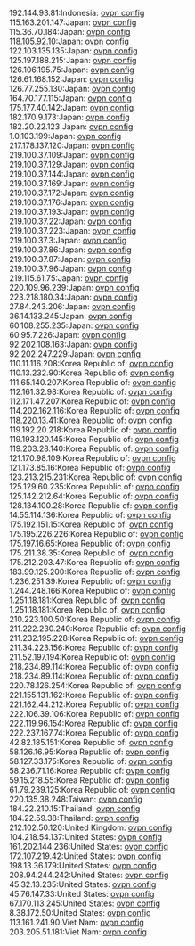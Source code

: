 192.144.93.81:Indonesia: [ovpn config](vpn/192_144_93_81.ovpn)  
115.163.201.147:Japan: [ovpn config](vpn/115_163_201_147.ovpn)  
115.36.70.184:Japan: [ovpn config](vpn/115_36_70_184.ovpn)  
118.105.92.10:Japan: [ovpn config](vpn/118_105_92_10.ovpn)  
122.103.135.135:Japan: [ovpn config](vpn/122_103_135_135.ovpn)  
125.197.188.215:Japan: [ovpn config](vpn/125_197_188_215.ovpn)  
126.106.195.75:Japan: [ovpn config](vpn/126_106_195_75.ovpn)  
126.61.168.152:Japan: [ovpn config](vpn/126_61_168_152.ovpn)  
126.77.255.130:Japan: [ovpn config](vpn/126_77_255_130.ovpn)  
164.70.177.115:Japan: [ovpn config](vpn/164_70_177_115.ovpn)  
175.177.40.142:Japan: [ovpn config](vpn/175_177_40_142.ovpn)  
182.170.9.173:Japan: [ovpn config](vpn/182_170_9_173.ovpn)  
182.20.22.123:Japan: [ovpn config](vpn/182_20_22_123.ovpn)  
1.0.103.199:Japan: [ovpn config](vpn/1_0_103_199.ovpn)  
217.178.137.120:Japan: [ovpn config](vpn/217_178_137_120.ovpn)  
219.100.37.109:Japan: [ovpn config](vpn/219_100_37_109.ovpn)  
219.100.37.129:Japan: [ovpn config](vpn/219_100_37_129.ovpn)  
219.100.37.144:Japan: [ovpn config](vpn/219_100_37_144.ovpn)  
219.100.37.169:Japan: [ovpn config](vpn/219_100_37_169.ovpn)  
219.100.37.172:Japan: [ovpn config](vpn/219_100_37_172.ovpn)  
219.100.37.176:Japan: [ovpn config](vpn/219_100_37_176.ovpn)  
219.100.37.193:Japan: [ovpn config](vpn/219_100_37_193.ovpn)  
219.100.37.22:Japan: [ovpn config](vpn/219_100_37_22.ovpn)  
219.100.37.223:Japan: [ovpn config](vpn/219_100_37_223.ovpn)  
219.100.37.3:Japan: [ovpn config](vpn/219_100_37_3.ovpn)  
219.100.37.86:Japan: [ovpn config](vpn/219_100_37_86.ovpn)  
219.100.37.87:Japan: [ovpn config](vpn/219_100_37_87.ovpn)  
219.100.37.96:Japan: [ovpn config](vpn/219_100_37_96.ovpn)  
219.115.61.75:Japan: [ovpn config](vpn/219_115_61_75.ovpn)  
220.109.96.239:Japan: [ovpn config](vpn/220_109_96_239.ovpn)  
223.218.180.34:Japan: [ovpn config](vpn/223_218_180_34.ovpn)  
27.84.243.206:Japan: [ovpn config](vpn/27_84_243_206.ovpn)  
36.14.133.245:Japan: [ovpn config](vpn/36_14_133_245.ovpn)  
60.108.255.235:Japan: [ovpn config](vpn/60_108_255_235.ovpn)  
60.95.7.226:Japan: [ovpn config](vpn/60_95_7_226.ovpn)  
92.202.108.163:Japan: [ovpn config](vpn/92_202_108_163.ovpn)  
92.202.247.229:Japan: [ovpn config](vpn/92_202_247_229.ovpn)  
110.11.116.208:Korea Republic of: [ovpn config](vpn/110_11_116_208.ovpn)  
110.13.232.90:Korea Republic of: [ovpn config](vpn/110_13_232_90.ovpn)  
111.65.140.207:Korea Republic of: [ovpn config](vpn/111_65_140_207.ovpn)  
112.161.32.98:Korea Republic of: [ovpn config](vpn/112_161_32_98.ovpn)  
112.171.47.207:Korea Republic of: [ovpn config](vpn/112_171_47_207.ovpn)  
114.202.162.116:Korea Republic of: [ovpn config](vpn/114_202_162_116.ovpn)  
118.220.13.41:Korea Republic of: [ovpn config](vpn/118_220_13_41.ovpn)  
119.192.20.218:Korea Republic of: [ovpn config](vpn/119_192_20_218.ovpn)  
119.193.120.145:Korea Republic of: [ovpn config](vpn/119_193_120_145.ovpn)  
119.203.28.140:Korea Republic of: [ovpn config](vpn/119_203_28_140.ovpn)  
121.170.98.109:Korea Republic of: [ovpn config](vpn/121_170_98_109.ovpn)  
121.173.85.16:Korea Republic of: [ovpn config](vpn/121_173_85_16.ovpn)  
123.213.215.231:Korea Republic of: [ovpn config](vpn/123_213_215_231.ovpn)  
125.129.60.235:Korea Republic of: [ovpn config](vpn/125_129_60_235.ovpn)  
125.142.212.64:Korea Republic of: [ovpn config](vpn/125_142_212_64.ovpn)  
128.134.100.28:Korea Republic of: [ovpn config](vpn/128_134_100_28.ovpn)  
14.55.114.136:Korea Republic of: [ovpn config](vpn/14_55_114_136.ovpn)  
175.192.151.15:Korea Republic of: [ovpn config](vpn/175_192_151_15.ovpn)  
175.195.226.226:Korea Republic of: [ovpn config](vpn/175_195_226_226.ovpn)  
175.197.16.65:Korea Republic of: [ovpn config](vpn/175_197_16_65.ovpn)  
175.211.38.35:Korea Republic of: [ovpn config](vpn/175_211_38_35.ovpn)  
175.212.203.47:Korea Republic of: [ovpn config](vpn/175_212_203_47.ovpn)  
183.99.125.200:Korea Republic of: [ovpn config](vpn/183_99_125_200.ovpn)  
1.236.251.39:Korea Republic of: [ovpn config](vpn/1_236_251_39.ovpn)  
1.244.248.166:Korea Republic of: [ovpn config](vpn/1_244_248_166.ovpn)  
1.251.18.181:Korea Republic of: [ovpn config](vpn/1_251_18_181.ovpn)  
1.251.18.181:Korea Republic of: [ovpn config](vpn/1_251_18_181.ovpn)  
210.223.100.50:Korea Republic of: [ovpn config](vpn/210_223_100_50.ovpn)  
211.222.230.240:Korea Republic of: [ovpn config](vpn/211_222_230_240.ovpn)  
211.232.195.228:Korea Republic of: [ovpn config](vpn/211_232_195_228.ovpn)  
211.34.223.156:Korea Republic of: [ovpn config](vpn/211_34_223_156.ovpn)  
211.52.197.194:Korea Republic of: [ovpn config](vpn/211_52_197_194.ovpn)  
218.234.89.114:Korea Republic of: [ovpn config](vpn/218_234_89_114.ovpn)  
218.234.89.114:Korea Republic of: [ovpn config](vpn/218_234_89_114.ovpn)  
220.78.126.254:Korea Republic of: [ovpn config](vpn/220_78_126_254.ovpn)  
221.155.131.162:Korea Republic of: [ovpn config](vpn/221_155_131_162.ovpn)  
221.162.44.212:Korea Republic of: [ovpn config](vpn/221_162_44_212.ovpn)  
222.106.39.106:Korea Republic of: [ovpn config](vpn/222_106_39_106.ovpn)  
222.119.96.154:Korea Republic of: [ovpn config](vpn/222_119_96_154.ovpn)  
222.237.167.74:Korea Republic of: [ovpn config](vpn/222_237_167_74.ovpn)  
42.82.185.151:Korea Republic of: [ovpn config](vpn/42_82_185_151.ovpn)  
58.126.16.95:Korea Republic of: [ovpn config](vpn/58_126_16_95.ovpn)  
58.127.33.175:Korea Republic of: [ovpn config](vpn/58_127_33_175.ovpn)  
58.236.71.16:Korea Republic of: [ovpn config](vpn/58_236_71_16.ovpn)  
59.15.218.55:Korea Republic of: [ovpn config](vpn/59_15_218_55.ovpn)  
61.79.239.125:Korea Republic of: [ovpn config](vpn/61_79_239_125.ovpn)  
220.135.38.248:Taiwan: [ovpn config](vpn/220_135_38_248.ovpn)  
184.22.210.15:Thailand: [ovpn config](vpn/184_22_210_15.ovpn)  
184.22.59.38:Thailand: [ovpn config](vpn/184_22_59_38.ovpn)  
212.102.50.120:United Kingdom: [ovpn config](vpn/212_102_50_120.ovpn)  
104.218.54.137:United States: [ovpn config](vpn/104_218_54_137.ovpn)  
161.202.144.236:United States: [ovpn config](vpn/161_202_144_236.ovpn)  
172.107.219.42:United States: [ovpn config](vpn/172_107_219_42.ovpn)  
198.13.36.179:United States: [ovpn config](vpn/198_13_36_179.ovpn)  
208.94.244.242:United States: [ovpn config](vpn/208_94_244_242.ovpn)  
45.32.13.235:United States: [ovpn config](vpn/45_32_13_235.ovpn)  
45.76.147.33:United States: [ovpn config](vpn/45_76_147_33.ovpn)  
67.170.113.245:United States: [ovpn config](vpn/67_170_113_245.ovpn)  
8.38.172.50:United States: [ovpn config](vpn/8_38_172_50.ovpn)  
113.161.241.90:Viet Nam: [ovpn config](vpn/113_161_241_90.ovpn)  
203.205.51.181:Viet Nam: [ovpn config](vpn/203_205_51_181.ovpn)  
